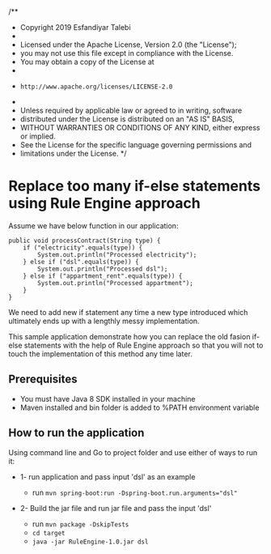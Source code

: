 /**
 * Copyright 2019 Esfandiyar Talebi
 *
 * Licensed under the Apache License, Version 2.0 (the "License");
 * you may not use this file except in compliance with the License.
 * You may obtain a copy of the License at
 *
 *     http://www.apache.org/licenses/LICENSE-2.0
 *
 * Unless required by applicable law or agreed to in writing, software
 * distributed under the License is distributed on an "AS IS" BASIS,
 * WITHOUT WARRANTIES OR CONDITIONS OF ANY KIND, either express or implied.
 * See the License for the specific language governing permissions and
 * limitations under the License.
 */

# Replace too many if-else statements using Rule Engine approach  

Assume we have below function in our application:

    public void processContract(String type) {
        if ("electricity".equals(type)) {
            System.out.println("Processed electricity");
        } else if ("dsl".equals(type)) {
            System.out.println("Processed dsl");
        } else if ("appartment_rent".equals(type)) {
            System.out.println("Processed appartment");
        }
    }

We need to add new if statement any time a new type introduced which ultimately ends up
with a lengthly messy implementation.  

This sample application demonstrate how you can replace the old fasion if-else statements with the 
help of Rule Engine approach so that you will not to touch the implementation of this method any time later.


## Prerequisites
   * You must have Java 8 SDK installed in your machine
   * Maven installed and bin folder is added to %PATH environment variable
   
## How to run the application
 
 Using command line and Go to project folder and use either of ways to run it:
 * 1- run application and pass input 'dsl' as an example
    * run `mvn spring-boot:run -Dspring-boot.run.arguments="dsl" `   
   

 * 2- Build the jar file and run jar file and pass the input 'dsl'  
   * run `mvn package -DskipTests `
   * `cd target`
   * `java -jar RuleEngine-1.0.jar dsl`
  